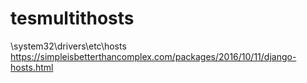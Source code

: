 # tesmultithosts
\system32\drivers\etc\hosts
https://simpleisbetterthancomplex.com/packages/2016/10/11/django-hosts.html
